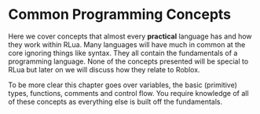 # Common Programming Concepts

Here we cover concepts that almost every **practical** language has and how they work within RLua. Many languages will have much in common at the core ignoring things like syntax. They all contain the fundamentals of a programming language. None of the concepts presented will be special to RLua but later on we will discuss how they relate to Roblox.

To be more clear this chapter goes over variables, the basic (primitive) types, functions, comments and control flow. You require knowledge of all of these concepts as everything else is built off the fundamentals.
